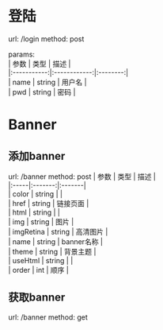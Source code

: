 # 登陆
url: /login 
method: post

params:  
|  参数 | 类型 | 描述 |   
|:-----------:|:------------:|:--------:|  
| name | string | 用户名 |  
| pwd   | string | 密码     |  

# Banner
## 添加banner
url: /banner
method: post
| 参数 | 类型 | 描述 |  
|:-----|:-------:|:-------|  
| color | string |    |  
| href   |  string  |   链接页面     |  
| html |  string   |  |  
| img | string | 图片 |   
| imgRetina | string |  高清图片 |  
| name |  string  | banner名称   |  
| theme | string |  背景主题 |  
| useHtml | string |  |  
| order | int  | 顺序 |  

## 获取banner
url: /banner
method: get

